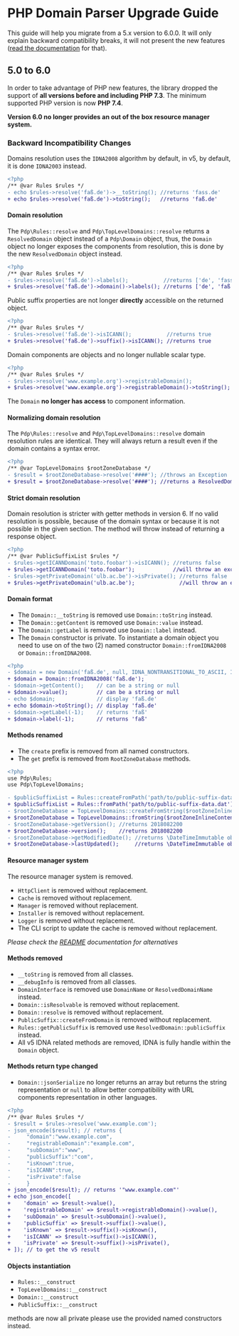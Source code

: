 # PHP Domain Parser Upgrade Guide

This guide will help you migrate from a 5.x version to 6.0.0. It will only 
explain backward compatibility breaks, it will not present the new features
([read the documentation](README.md) for that).

## 5.0 to 6.0

In order to take advantage of PHP new features, the library dropped the 
support of **all versions before and including PHP 7.3**. The minimum supported
PHP version is now **PHP 7.4**. 

**Version 6.0 no longer provides an out of the box resource manager system.**

### Backward Incompatibility Changes

Domains resolution uses the `IDNA2008` algorithm by default, in v5, 
by default, it is done `IDNA2003` instead.

```diff
<?php
/** @var Rules $rules */
- echo $rules->resolve('faß.de')->__toString(); //returns 'fass.de'
+ echo $rules->resolve('faß.de')->toString();   //returns 'faß.de'
```

#### Domain resolution

The `Pdp\Rules::resolve` and `Pdp\TopLevelDomains::resolve` returns a 
`ResolvedDomain` object instead of a `Pdp\Domain` object, thus, the `Domain` 
object no longer exposes the components from resolution, this is done by the 
new `ResolvedDomain` object instead.

```diff
<?php
/** @var Rules $rules */
- $rules->resolve('faß.de')->labels();           //returns ['de', 'fass']
+ $rules->resolve('faß.de')->domain()->labels(); //returns ['de', 'faß']
```

Public suffix properties are not longer **directly** accessible on the
returned object.

```diff
<?php
/** @var Rules $rules */
- $rules->resolve('faß.de')->isICANN();           //returns true
+ $rules->resolve('faß.de')->suffix()->isICANN(); //returns true
```

Domain components are objects and no longer nullable scalar type.

```diff
<?php
/** @var Rules $rules */
- $rules->resolve('www.example.org')->registrableDomain();             //returns 'example.org'
+ $rules->resolve('www.example.org')->registrableDomain()->toString(); //returns 'example.org'
```

The `Domain` **no longer has access** to component information.

#### Normalizing domain resolution

The `Pdp\Rules::resolve` and `Pdp\TopLevelDomains::resolve` domain resolution
rules are identical. They will always return a result even if the domain 
contains a syntax error. 

```diff
<?php
/** @var TopLevelDomains $rootZoneDatabase */
- $result = $rootZoneDatabase->resolve('####'); //throws an Exception
+ $result = $rootZoneDatabase->resolve('####'); //returns a ResolvedDomain object 
```

#### Strict domain resolution

Domain resolution is stricter with getter methods in version 6. If no
valid resolution is possible, because of the domain syntax or because
it is not possible in the given section. The method will throw instead 
of returning a response object.

```diff
<?php
/** @var PublicSuffixList $rules */
- $rules->getICANNDomain('toto.foobar')->isICANN(); //returns false
+ $rules->getICANNDomain('toto.foobar');            //will throw an exception 
- $rules->getPrivateDomain('ulb.ac.be')->isPrivate(); //returns false
+ $rules->getPrivateDomain('ulb.ac.be');              //will throw an exception 
```

#### Domain format

- The `Domain::__toString` is removed use `Domain::toString` instead.
- The `Domain::getContent` is removed use `Domain::value` instead.
- The `Domain::getLabel` is removed use `Domain::label` instead.
- The `Domain` constructor is private. To instantiate a domain object you
need to use on of the two (2) named constructor `Domain::fromIDNA2008` or 
`Domain::fromIDNA2008`.

```diff
<?php
- $domain = new Domain('faß.de', null, IDNA_NONTRANSITIONAL_TO_ASCII, IDNA_NONTRANSITIONAL_TO_UNICODE);
+ $domain = Domain::fromIDNA2008('faß.de');
- $domain->getContent();    // can be a string or null
+ $domain->value();         // can be a string or null
- echo $domain;             // display 'faß.de'
+ echo $domain->toString(); // display 'faß.de'
- $domain->getLabel(-1);    // returns 'faß'
+ $domain->label(-1);       // returns 'faß'
```

#### Methods renamed

- The `create` prefix is removed from all named constructors.
- The `get` prefix is removed from `RootZoneDatabase` methods.

```diff
<?php
use Pdp\Rules;
use Pdp\TopLevelDomains;

- $publicSuffixList = Rules::createFromPath('path/to/public-suffix-data.dat');
+ $publicSuffixList = Rules::fromPath('path/to/public-suffix-data.dat');
- $rootZoneDatabase = TopLevelDomains::createFromString($rootZoneInlineContent);
+ $rootZoneDatabase = TopLevelDomains::fromString($rootZoneInlineContent);
- $rootZoneDatabase->getVersion(); //returns 2018082200
+ $rootZoneDatabase->version();    //returns 2018082200
- $rootZoneDatabase->getModifiedDate(); //returns \DateTimeImmutable object
+ $rootZoneDatabase->lastUpdated();     //returns \DateTimeImmutable object
```

#### Resource manager system

The resource manager system is removed.

- `HttpClient` is removed without replacement.
- `Cache` is removed without replacement.
- `Manager` is removed without replacement.
- `Installer` is removed without replacement.
- `Logger` is removed without replacement.
- The CLI script to update the cache is removed without replacement. 

*Please check the [README](README.md) documentation for alternatives*

#### Methods removed

- `__toString` is removed from all classes.
- `__debugInfo` is removed from all classes.
- `DomainInterface` is removed use `DomainName` or `ResolvedDomainName` instead. 
- `Domain::isResolvable` is removed without replacement.
- `Domain::resolve` is removed without replacement.
- `PublicSuffix::createFromDomain` is removed without replacement. 
- `Rules::getPublicSuffix` is removed use `ResolvedDomain::publicSuffix` instead. 
- All v5 IDNA related methods are removed, IDNA is fully handle within the `Domain` object.

#### Methods return type changed

- `Domain::jsonSerialize` no longer returns an array but returns the string
representation or `null` to allow better compatibility with URL components
representation in other languages.

```diff
<?php
/** @var Rules $rules */
- $result = $rules->resolve('www.example.com'); 
- json_encode($result); // returns {
-     "domain":"www.example.com",
-     "registrableDomain":"example.com",
-     "subDomain":"www",
-     "publicSuffix":"com",
-     "isKnown":true,
-     "isICANN":true,
-     "isPrivate":false
-     }
+ json_encode($result); // returns '"www.example.com"'
+ echo json_encode([
+    'domain' => $result->value(),
+    'registrableDomain' => $result->registrableDomain()->value(),
+    'subDomain' => $result->subDomain()->value(),
+    'publicSuffix' => $result->suffix()->value(),
+    'isKnown' => $result->suffix()->isKnown(),
+    'isICANN' => $result->suffix()->isICANN(),
+    'isPrivate' => $result->suffix()->isPrivate(),
+ ]); // to get the v5 result
```

#### Objects instantiation

- `Rules::__construct` 
- `TopLevelDomains::__construct` 
- `Domain::__construct` 
- `PublicSuffix::__construct`

methods are now all private please use the provided named constructors instead.
